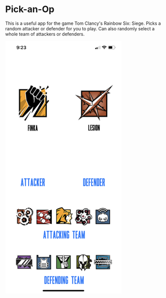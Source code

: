 # Pick-an-Op
This is a useful app for the game Tom Clancy's Rainbow Six: Siege. Picks a random attacker or defender for you to play. Can also randomly select a whole team of attackers or defenders.

<img src="https://github.com/j-kry/Pick-an-Op/blob/master/Pick%20an%20Op/Assets.xcassets/Screenshot.imageset/Screenshot.jpeg" data-canonical-src="https://github.com/j-kry/Pick-an-Op/blob/master/Pick%20an%20Op/Assets.xcassets/Screenshot.imageset/Screenshot.jpeg" height="800" />
